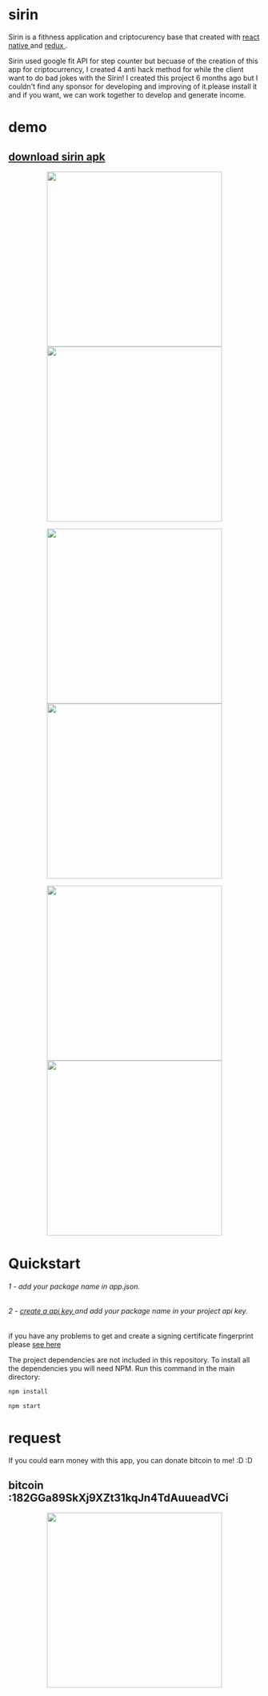 # sirin

Sirin is a fithness application and criptocurency base that created with <a href="https://facebook.github.io/react-native/"> react native </a> and <a href="https://github.com/reactjs/redux">redux </a>.

Sirin used google fit API for step counter but becuase of the creation of this app for criptocurrency, I created 4 anti hack method for while the client want to do bad jokes with the Sirin!  I created this project 6 months ago but I couldn't find any sponsor for developing and improving of it.please install it and if you want, we can work together to develop and generate income.
# demo
## <a href="http://miladasghari.com/projects/sirin/apk.zip" > download sirin apk </a>

<p align="center">
  
  <img src="http://miladasghari.com/projects/sirin/7.jpg" width="350" />
  <img src="http://miladasghari.com/projects/sirin/2.jpg" width="350" />
</p>
  <p align="center">
  <img src="http://miladasghari.com/projects/sirin/5.jpg" width="350" margin-right="3em"/>
  <img src="http://miladasghari.com/projects/sirin/6.jpg" width="350"/>
</P>
<p align="center">
  <img src="http://miladasghari.com/projects/sirin/3.jpg" width="350" margin-right="3em"/>
  <img src="http://miladasghari.com/projects/sirin/4.jpg" width="350"/>
</p>






# Quickstart

###### 1 - add your package name in app.json.
###### 2 - <a href="https://developers.google.com/fit/android/get-api-key">create a api key </a> and add your package name in your project api key.

if you have any problems to get and create a signing certificate fingerprint please <a href="https://forums.expo.io/t/pedometer-fails-after-building-standalon-app/4470/3"> see here </a>



The project dependencies are not included in this repository. To install all the dependencies you will need NPM. Run this command in the main directory:

```bash
npm install
```


```bash
npm start
```

# request 
If you could earn money with this app, you can donate bitcoin to me! :D :D 
## bitcoin :182GGa89SkXj9XZt31kqJn4TdAuueadVCi
<p align="center">
<img src="http://miladasghari.com/projects/download.png" width="350" />
</p>

